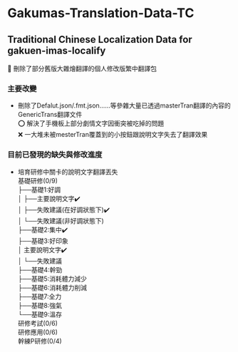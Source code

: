 # Gakumas-Translation-Data-TC
## Traditional Chinese Localization Data for gakuen-imas-localify
:beginner:
刪除了部分舊版大雜燴翻譯的個人修改版繁中翻譯包  

### 主要改變
- 刪除了Defalut.json/.fmt.json......等參雜大量已透過masterTran翻譯的內容的GenericTrans翻譯文件  
	:o: 解決了手機板上部分劇情文字因衝突被吃掉的問題  
	:x: 一大堆未被mesterTran覆蓋到的小按鈕跟說明文字失去了翻譯效果  

### 目前已發現的缺失與修改進度
- 培育研修中關卡的說明文字翻譯丟失  
	基礎研修(0/9)  
	├──基礎1:好調  
	│	├──主要說明文字:heavy_check_mark:  
	│	├──失敗建議(在好調狀態下):heavy_check_mark:  
	│	└──失敗建議(非好調狀態下)  
	├──基礎2:集中:heavy_check_mark:  
	├──基礎3:好印象  
	│	主要說明文字:heavy_check_mark:  
	│	└──失敗建議  
	├──基礎4:幹勁  
	├──基礎5:消耗體力減少  
	├──基礎6:消耗體力削減  
	├──基礎7:全力  
	├──基礎8:強氣  
	└──基礎9:溫存  
	研修考試(0/6)  
	研修應用(0/6)  
	幹練P研修(0/4)  
